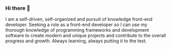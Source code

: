 ### Hi there 👋
I am a self-driven, self-organized and pursuit of knowledge front-end developer. Seeking a role as a front-end developer so I can use my thorough knowledge of programming frameworks and development software to create modern and unique projects and contribute to the overall progress and growth. Always learning, always putting it to the test.
